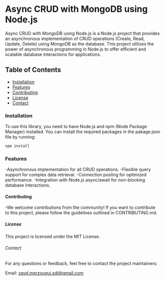 # Async CRUD with MongoDB using Node.js

Async CRUD with MongoDB using Node.js is a Node.js project that provides an asynchronous implementation of CRUD operations (Create, Read, Update, Delete) using MongoDB as the database. This project utilizes the power of asynchronous programming in Node.js to offer efficient and scalable database interactions for applications.

## Table of Contents

- [Installation](#installation)
- [Features](#features)
- [Contributing](#contributing)
- [License](#license)
- [Contact](#contact)

### Installation

To use this library, you need to have Node.js and npm (Node Package Manager) installed. You can install the required packages in the pakage.json file by running:

```bash
npm install
```

### Features

-Asynchronous implementation for all CRUD operations.
-Flexible query support for complex data retrieval.
-Connection pooling for optimized performance.
-Integration with Node.js async/await for non-blocking database interactions.

#### Contributing

-We welcome contributions from the community! If you want to contribute to this project, please follow the guidelines outlined in CONTRIBUTING.md.

##### License

This project is licensed under the MIT License.

###### Contact

For any questions or feedback, feel free to contact the project maintainers:

Email: zayd.merzougui.sdi@gmail.com
